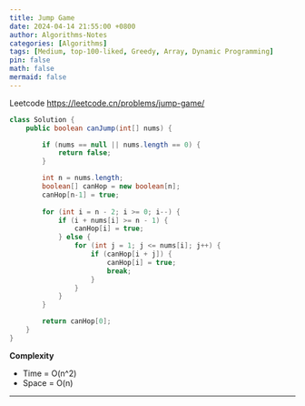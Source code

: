 ```yaml
---
title: Jump Game
date: 2024-04-14 21:55:00 +0800
author: Algorithms-Notes
categories: [Algorithms]
tags: [Medium, top-100-liked, Greedy, Array, Dynamic Programming]
pin: false
math: false
mermaid: false
---
```



Leetcode <https://leetcode.cn/problems/jump-game/>

```java
class Solution {
    public boolean canJump(int[] nums) {

        if (nums == null || nums.length == 0) {
            return false;
        }

        int n = nums.length;
        boolean[] canHop = new boolean[n];
        canHop[n-1] = true;
        
        for (int i = n - 2; i >= 0; i--) {
            if (i + nums[i] >= n - 1) {
                canHop[i] = true;
            } else {
                for (int j = 1; j <= nums[i]; j++) {
                    if (canHop[i + j]) {
                        canHop[i] = true;
                        break;
                    }
                }
            }
        }

        return canHop[0];
    }
}
```

**Complexity**

* Time = O(n^2) 
* Space = O(n) 

---